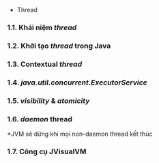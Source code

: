 * Thread

### 1.1. Khái niệm *thread*

### 1.2. Khởi tạo *thread* trong Java

### 1.3. Contextual *thread*

### 1.4. *java.util.concurrent.ExecutorService*

### 1.5. *visibility* & *atomicity*

### 1.6. *daemon* thread

*JVM sẽ dừng khi mọi non-daemon thread kết thúc

### 1.7. Công cụ JVisualVM


